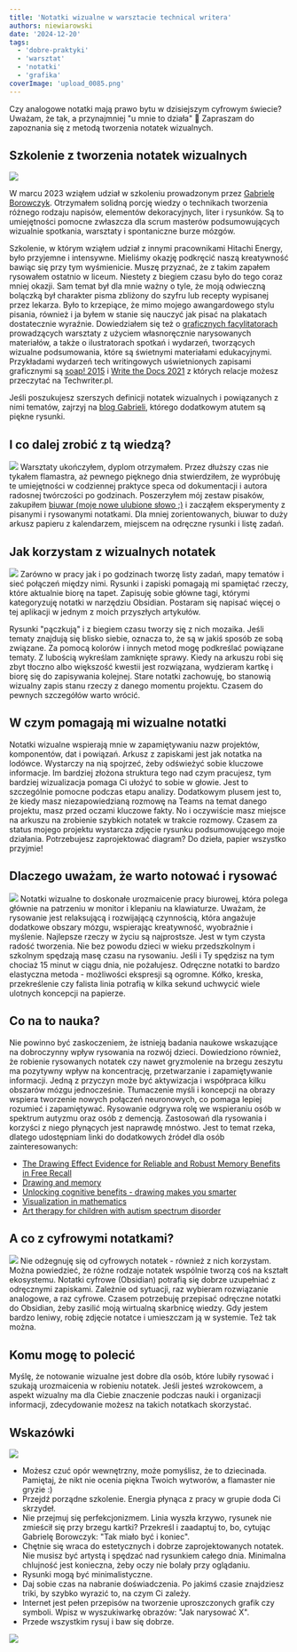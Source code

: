 ```yaml
---
title: 'Notatki wizualne w warsztacie technical writera'
authors: niewiarowski
date: '2024-12-20'
tags:
  - 'dobre-praktyki'
  - 'warsztat'
  - 'notatki'
  - 'grafika'
coverImage: 'upload_0085.png'
---
```


Czy analogowe notatki mają prawo bytu w dzisiejszym cyfrowym świecie? Uważam, że
tak, a przynajmniej "u mnie to działa" 🙂 Zapraszam do zapoznania się z metodą
tworzenia notatek wizualnych.

<!--truncate-->

## Szkolenie z tworzenia notatek wizualnych

![](images/upload_0086.png)

W marcu 2023 wziąłem udział w szkoleniu prowadzonym przez
[Gabrielę Borowczyk](https://www.linkedin.com/in/gabriela-borowczyk-%E2%9C%8F-55558126/).
Otrzymałem solidną porcję wiedzy o technikach tworzenia różnego rodzaju napisów,
elementów dekoracyjnych, liter i rysunków. Są to umiejętności pomocne zwłaszcza
dla scrum masterów podsumowujących wizualnie spotkania, warsztaty i spontaniczne
burze mózgów.

Szkolenie, w którym wziąłem udział z innymi pracownikami Hitachi Energy, było
przyjemne i intensywne. Mieliśmy okazję podkręcić naszą kreatywność bawiąc się
przy tym wyśmienicie. Muszę przyznać, że z takim zapałem rysowałem ostatnio w
liceum. Niestety z biegiem czasu było do tego coraz mniej okazji. Sam temat był
dla mnie ważny o tyle, że moją odwieczną bolączką był charakter pisma zbliżony
do szyfru lub recepty wypisanej przez lekarza. Było to krzepiące, że mimo mojego
awangardowego stylu pisania, również i ja byłem w stanie się nauczyć jak pisać
na plakatach dostatecznie wyraźnie. Dowiedziałem się też o
[graficznych facylitatorach](https://flipowanie.pl/blog/rozwoj-osobisty/kto-to-jest-i-czym-sie-zajmuje-facylitator/)
prowadzących warsztaty z użyciem własnoręcznie narysowanych materiałów, a także
o ilustratorach spotkań i wydarzeń, tworzących wizualne podsumowania, które są
świetnymi materiałami edukacyjnymi. Przykładami wydarzeń tech writingowych
uświetnionych zapisami graficznymi są
[soap! 2015](https://techwriter.pl/namydleni-po-raz-trzeci/#my-tu-gadu-gadu-a-jad%C5%BAka-rysuje)
i
[Write the Docs 2021](https://techwriter.pl/relacja-z-konferenecji-write-the-docs-prague-2021/)
z których relacje możesz przeczytać na Techwriter.pl.

Jeśli poszukujesz szerszych definicji notatek wizualnych i powiązanych z nimi
tematów, zajrzyj na
[blog Gabrieli](https://flipowanie.pl/blog/flipowanie-i-facylitacja-graficzna/co-to-jest-sketchnoting/),
którego dodatkowym atutem są piękne rysunki.

## I co dalej zrobić z tą wiedzą?

![](images/upload_0087.png) Warsztaty ukończyłem, dyplom otrzymałem. Przez
dłuższy czas nie tykałem flamastra, aż pewnego pięknego dnia stwierdziłem, że
wypróbuję te umiejętności w codziennej praktyce speca od dokumentacji i autora
radosnej twórczości po godzinach. Poszerzyłem mój zestaw pisaków, zakupiłem
[biuwar (moje nowe ulubione słowo ;)](https://sjp.pwn.pl/poradnia/haslo/Zagadkowy-biwuar;17365.html)
i zacząłem eksperymenty z pisanymi i rysowanymi notatkami. Dla mniej
zorientowanych, biuwar to duży arkusz papieru z kalendarzem, miejscem na
odręczne rysunki i listę zadań.

## Jak korzystam z wizualnych notatek

![](images/upload_0088.png) Zarówno w pracy jak i po godzinach tworzę listy
zadań, mapy tematów i sieć połączeń między nimi. Rysunki i zapiski pomagają mi
spamiętać rzeczy, które aktualnie biorę na tapet. Zapisuję sobie główne tagi,
którymi kategoryzuję notatki w narzędziu Obsidian. Postaram się napisać więcej o
tej aplikacji w jednym z moich przyszłych artykułów.

Rysunki "pączkują" i z biegiem czasu tworzy się z nich mozaika. Jeśli tematy
znajdują się blisko siebie, oznacza to, że są w jakiś sposób ze sobą związane.
Za pomocą kolorów i innych metod mogę podkreślać powiązane tematy. Z lubością
wykreślam zamknięte sprawy. Kiedy na arkuszu robi się zbyt tłoczno albo
większość kwestii jest rozwiązana, wydzieram kartkę i biorę się do zapisywania
kolejnej. Stare notatki zachowuję, bo stanowią wizualny zapis stanu rzeczy z
danego momentu projektu. Czasem do pewnych szczegółów warto wrócić.

## W czym pomagają mi wizualne notatki

Notatki wizualne wspierają mnie w zapamiętywaniu nazw projektów, komponentów,
dat i powiązań. Arkusz z zapiskami jest jak notatka na lodówce. Wystarczy na nią
spojrzeć, żeby odświeżyć sobie kluczowe informacje. Im bardziej złożona
struktura tego nad czym pracujesz, tym bardziej wizualizacja pomaga Ci ułożyć to
sobie w głowie. Jest to szczególnie pomocne podczas etapu analizy. Dodatkowym
plusem jest to, że kiedy masz niezapowiedzianą rozmowę na Teams na temat danego
projektu, masz przed oczami kluczowe fakty. No i oczywiście masz miejsce na
arkuszu na zrobienie szybkich notatek w trakcie rozmowy. Czasem za status mojego
projektu wystarcza zdjęcie rysunku podsumowującego moje działania. Potrzebujesz
zaprojektować diagram? Do dzieła, papier wszystko przyjmie!

## Dlaczego uważam, że warto notować i rysować

![](images/upload_0089.png) Notatki wizualne to doskonałe urozmaicenie pracy
biurowej, która polega głównie na patrzeniu w monitor i klepaniu na klawiaturze.
Uważam, że rysowanie jest relaksującą i rozwijającą czynnością, która angażuje
dodatkowe obszary mózgu, wspierając kreatywność, wyobraźnie i myślenie.
Najlepsze rzeczy w życiu są najprostsze. Jest w tym czysta radość tworzenia. Nie
bez powodu dzieci w wieku przedszkolnym i szkolnym spędzają masę czasu na
rysowaniu. Jeśli i Ty spędzisz na tym chociaż 15 minut w ciągu dnia, nie
pożałujesz. Odręczne notatki to bardzo elastyczna metoda - możliwości ekspresji
są ogromne. Kółko, kreska, przekreślenie czy falista linia potrafią w kilka
sekund uchwycić wiele ulotnych koncepcji na papierze.

## Co na to nauka?

Nie powinno być zaskoczeniem, że istnieją badania naukowe wskazujące na
dobroczynny wpływ rysowania na rozwój dzieci. Dowiedziono również, że robienie
rysowanych notatek czy nawet gryzmolenie na brzegu zeszytu ma pozytywny wpływ na
koncentrację, przetwarzanie i zapamiętywanie informacji. Jedną z przyczyn może
być aktywizacja i współpraca kilku obszarów mózgu jednocześnie. Tłumaczenie
myśli i koncepcji na obrazy wspiera tworzenie nowych połączeń neuronowych, co
pomaga lepiej rozumieć i zapamiętywać. Rysowanie odgrywa rolę we wspieraniu osób
w spektrum autyzmu oraz osób z demencją. Zastosowań dla rysowania i korzyści z
niego płynących jest naprawdę mnóstwo. Jest to temat rzeka, dlatego udostępniam
linki do dodatkowych źródeł dla osób zainteresowanych:

- [The Drawing Effect Evidence for Reliable and Robust Memory Benefits in Free Recall](https://www.researchgate.net/publication/282658904_The_Drawing_Effect_Evidence_for_Reliable_and_Robust_Memory_Benefits_in_Free_Recall)
- [Drawing and memory](https://www.edutopia.org/article/science-drawing-and-memory)
- [Unlocking cognitive benefits - drawing makes you smarter](https://drawdrawing.com/unlocking-cognitive-benefits-does-drawing-make-you-smarter/)
- [Visualization in mathematics](https://www.edutopia.org/article/power-visualization-math)
- [Art therapy for children with autism spectrum disorder](https://www.neurologia.com.pl/artykul.php?a=1251)

## A co z cyfrowymi notatkami?

![](images/upload_0090.png) Nie odżegnuję się od cyfrowych notatek - również z
nich korzystam. Można powiedzieć, że różne rodzaje notatek wspólnie tworzą coś
na kształt ekosystemu. Notatki cyfrowe (Obsidian) potrafią się dobrze uzupełniać
z odręcznymi zapiskami. Zależnie od sytuacji, raz wybieram rozwiązanie
analogowe, a raz cyfrowe. Czasem potrzebuję przepisać odręczne notatki do
Obsidian, żeby zasilić moją wirtualną skarbnicę wiedzy. Gdy jestem bardzo
leniwy, robię zdjęcie notatce i umieszczam ją w systemie. Też tak można.

## Komu mogę to polecić

Myślę, że notowanie wizualne jest dobre dla osób, które lubiły rysować i szukają
urozmaicenia w robieniu notatek. Jeśli jesteś wzrokowcem, a aspekt wizualny ma
dla Ciebie znaczenie podczas nauki i organizacji informacji, zdecydowanie możesz
na takich notatkach skorzystać.

## Wskazówki

![](images/upload_0091.png)

- Możesz czuć opór wewnętrzny, może pomyślisz, że to dziecinada. Pamiętaj, że
  nikt nie ocenia piękna Twoich wytworów, a flamaster nie gryzie :)
- Przejdź porządne szkolenie. Energia płynąca z pracy w grupie doda Ci skrzydeł.
- Nie przejmuj się perfekcjonizmem. Linia wyszła krzywo, rysunek nie zmieścił
  się przy brzegu kartki? Przekreśl i zaadaptuj to, bo, cytując Gabrielę
  Borowczyk: "Tak miało być i koniec".
- Chętnie się wraca do estetycznych i dobrze zaprojektowanych notatek. Nie
  musisz być artystą i spędzać nad rysunkiem całego dnia. Minimalna chlujność
  jest konieczna, żeby oczy nie bolały przy oglądaniu.
- Rysunki mogą być minimalistyczne.
- Daj sobie czas na nabranie doświadczenia. Po jakimś czasie znajdziesz triki,
  by szybko wyrazić to, na czym Ci zależy.
- Internet jest pełen przepisów na tworzenie uproszczonych grafik czy symboli.
  Wpisz w wyszukiwarkę obrazów: "Jak narysować X".
- Przede wszystkim rysuj i baw się dobrze.

![](images/podziekowanie.png)
